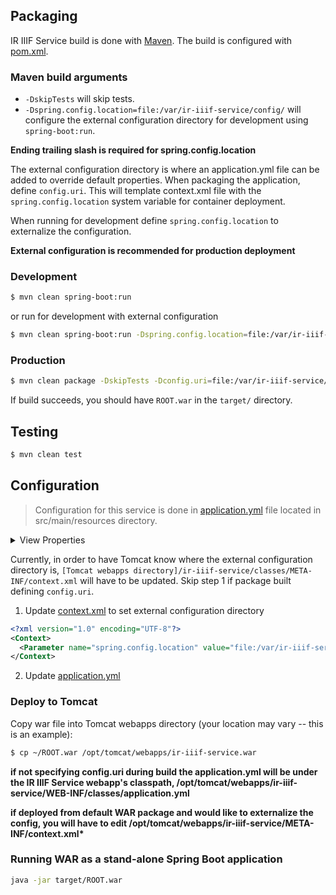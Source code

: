 
## Packaging

IR IIIF Service build is done with [Maven](https://maven.apache.org/). The build is configured with [pom.xml](https://github.com/TAMULib/IRIIIFService/blob/master/pom.xml).

### Maven build arguments

-   `-DskipTests` will skip tests.
-   `-Dspring.config.location=file:/var/ir-iiif-service/config/` will configure the external configuration directory for development using `spring-boot:run`.

**Ending trailing slash is required for spring.config.location**

The external configuration directory is where an application.yml file can be added to override default properties. When packaging the application, define `config.uri`. This will template context.xml file with the `spring.config.location` system variable for container deployment. 

When running for development define `spring.config.location` to externalize the configuration.

**External configuration is recommended for production deployment**

### Development

```bash
$ mvn clean spring-boot:run
```

or run for development with external configuration

```bash
$ mvn clean spring-boot:run -Dspring.config.location=file:/var/ir-iiif-service/config/
```

### Production

```bash
$ mvn clean package -DskipTests -Dconfig.uri=file:/var/ir-iiif-service/config/
```

If build succeeds, you should have `ROOT.war` in the `target/` directory.

## Testing

```bash
$ mvn clean test
```

## Configuration

> Configuration for this service is done in [application.yml](https://github.com/TAMULib/IRIIIFService/blob/master/src/main/resources/application.yml) file located in src/main/resources directory.

<details>
<summary>View Properties</summary>

<br/>

| **Property**                            | **Type**     | **Description**                                                             | **Example**                                                                     |
| :-------------------------------------- | :----------- | :-------------------------------------------------------------------------- | :------------------------------------------------------------------------------ |
| server.contextPath                      | string       | Path in which service is hosted.                                            | /iiif-service                                                                   |
| server.port                             | number       | Port in which service is hosted.                                            | 9000                                                                            |
| logging.file                            | string       | Log file.                                                                   | iiif-service.log                                                                |
| logging.level.edu.tamu.iiif             | LOG_LEVEL    | Log level for iiif service.                                                 | INFO                                                                            |
| logging.level.org.springframework       | LOG_LEVEL    | Log level for spring framework.                                             | INFO                                                                            |
| logging.path                            | string       | Path for log file.                                                          | /var/logs/iiif                                                                  |
| spring.activemq.broker-url              | url          | ActiveMQ broker URL.                                                        | tcp://localhost:61616                                                           |
| spring.activemq.username                | string       | ActiveMQ broker username.                                                   | username                                                                        |
| spring.activemq.password                | string       | ActiveMQ broker password.                                                   | password                                                                        |
| spring.redis.host                       | string       | Host for redis server.                                                      | localhost                                                                       |
| spring.redis.port                       | number       | Port for redis server.                                                      | 6379                                                                            |
| spring.profiles.active                  | string       | Build environment profile.                                                  | production                                                                      |
| spring.profiles.include                 | string       | Additional build environment profiles.                                      | dspace, fedora, weaver-messaging                                                |
| messaging.channels.cap                  | string       | Channel to listen for Weaver messages in order to update chached manifests. | cap                                                                             |
| iiif.admins                             | object array | Array of admin credentials.                                                 | [ { username: admin, password: password } ]                                     |
| iiif.service.url                        | url          | IIIF service URL.                                                           | <http://localhost:${server.port}${server.contextPath}>                          |
| iiif.service.connection.timeout         | number       | HTTP connection request timeout in milliseconds.                            | 300000                                                                          |
| iiif.service.connection.request.timeout | number       | HTTP connection timeout in milliseconds.                                    | 300000                                                                          |
| iiif.service.socket.timeout             | number       | HTTP socket timeout in milliseconds.                                        | 300000                                                                          |
| iiif.image.server.url                   | url          | IIIF image server URL.                                                      | <http://localhost:8182/iiif/2>                                                  |
| iiif.logo.url                           | url          | URL for a default logo.                                                     | <https://localhost/assets/downloads/logos/Logo.png>                             |
| iiif.dspace.identifier                  | string       | DSpace Identifier.                                                          | dspace                                                                          |
| iiif.dspace.label-precedence            | array        | Array of valid RDF schema fields to determine title.                        | [ "http://purl.org/dc/elements/1.1/title", "http://purl.org/dc/terms/title" ]   |
| iiif.dspace.description-precedence      | array        | Array of valid RDF schema fields to determine description.                  | [ "http://purl.org/dc/terms/abstract", "http://purl.org/dc/terms/description" ] |
| iiif.dspace.metadata-prefixes           | array        | Array of valid RDF schema URL to determine what metadate to include.        | [ "http://purl.org/dc/elements/1.1/", "http://purl.org/dc/terms/" ]             |
| iiif.dspace.url                         | url          | DSpace base URL.                                                            | <http://localhost:8080>                                                         |
| iiif.dspace.webapp                      | string       | DSpace UI webapp.                                                           | xmlui                                                                           |
| iiif.fedora.identifier                  | string       | Fedora PCDM identifier.                                                     | fedora                                                                          |
| iiif.fedora.url                         | url          | Fedora REST URL.                                                            | <http://localhost:9000/fcrepo/rest>                                             |
| iiif.dspace.label-precedence            | array        | Array of valid RDF schema fields to determine title.                        | [ "http://purl.org/dc/elements/1.1/title", "http://purl.org/dc/terms/title" ]   |
| iiif.fedora.description-precedence      | array        | Array of valid RDF schema fields to determine description.                  | [ "http://purl.org/dc/terms/abstract", "http://purl.org/dc/terms/description" ] |
| iiif.fedora.metadata-prefixes           | array        | Array of valid RDF schema URL to determine what metadate to include.        | [ "http://purl.org/dc/elements/1.1/", "http://purl.org/dc/terms/" ]             |

</details>

Currently, in order to have Tomcat know where the external configuration directory is, `[Tomcat webapps directory]/ir-iiif-service/classes/META-INF/context.xml` will have to be updated. Skip step 1 if package built defining `config.uri`.

1) Update [context.xml](https://github.com/TAMULib/IRIIIFService/blob/master/src/main/resources/META-INF/context.xml) to set external configuration directory

```xml
<?xml version="1.0" encoding="UTF-8"?>
<Context>
  <Parameter name="spring.config.location" value="file:/var/ir-iiif-service/config" />
</Context>
```

2) Update [application.yml](https://github.com/TAMULib/IRIIIFService/blob/master/src/main/resources/application.yml)

### Deploy to Tomcat

Copy war file into Tomcat webapps directory (your location may vary -- this is an example):

```bash
$ cp ~/ROOT.war /opt/tomcat/webapps/ir-iiif-service.war
```

**if not specifying config.uri during build the application.yml will be under the IR IIIF Service webapp's classpath, /opt/tomcat/webapps/ir-iiif-service/WEB-INF/classes/application.yml**

**if deployed from default WAR package and would like to externalize the config, you will have to edit /opt/tomcat/webapps/ir-iiif-service/META-INF/context.xml\***

### Running WAR as a stand-alone Spring Boot application

```bash
java -jar target/ROOT.war
```
